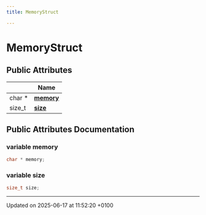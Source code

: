 ```yaml
---
title: MemoryStruct

---
```


# MemoryStruct





## Public Attributes

|                | Name           |
| -------------- | -------------- |
| char * | **[memory](struct_memory_struct.md#variable-memory)**  |
| size_t | **[size](struct_memory_struct.md#variable-size)**  |

## Public Attributes Documentation

### variable memory

```cpp
char * memory;
```


### variable size

```cpp
size_t size;
```


-------------------------------

Updated on 2025-06-17 at 11:52:20 +0100